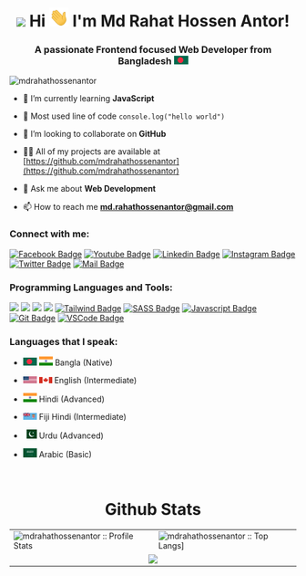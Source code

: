 <!---
mdrahathossenantor/mdrahathossenantor is a ✨ special ✨ repository because its `README.md` (this file) appears on your GitHub profile.
You can click the Preview link to take a look at your changes.
--->

<h1 align="center">
<img src="https://media2.giphy.com/media/QssGEmpkyEOhBCb7e1/giphy.gif?cid=ecf05e47a0n3gi1bfqntqmob8g9aid1oyj2wr3ds3mg700bl&rid=giphy.gif" width='50'/> Hi <img src="./source/hello.gif" width="34px" alt="hi"> I'm Md Rahat Hossen Antor!</h1>
<h3 align="center">A passionate Frontend focused Web Developer from Bangladesh <img src="./source/bangladesh.svg"
    alt="Bangladesh" width="25" /></h3>

<p align="left"> <img
    src="https://komarev.com/ghpvc/?username=mdrahathossenantor&label=Profile%20views&color=0e75b6&style=flat"
    alt="mdrahathossenantor" /> </p>

- 🌱 I’m currently learning **JavaScript** <br />

- 🌱 Most used line of code `console.log("hello world")` <br />

- 👯 I’m looking to collaborate on **GitHub**

- 👨‍💻 All of my projects are available at
[https://github.com/mdrahathossenantor](https://github.com/mdrahathossenantor)

- 💬 Ask me about **Web Development**

- 📫 How to reach me **<a href="mailto:md.rahathossenantor@gmail.com">md.rahathossenantor@gmail.com</a>**


<h3 align="left">Connect with me:</h3>

<!-- [<img src='https://cdn.jsdelivr.net/npm/simple-icons@3.0.1/icons/github.svg' alt='github' height='40'>](https://github.com/mdrahathossenantor)  [<img src='https://cdn.jsdelivr.net/npm/simple-icons@3.0.1/icons/linkedin.svg' alt='linkedin' height='40'>](https://www.linkedin.com/in/md-rahat-hossen-antor-534403254)  [<img src='https://cdn.jsdelivr.net/npm/simple-icons@3.0.1/icons/facebook.svg' alt='facebook' height='40'>](https://www.facebook.com/profile.php?id=100086382246424) -->

[![Facebook
Badge](https://img.shields.io/badge/Facebook-1877F2?style=for-the-badge&logo=facebook&logoColor=white)](https://www.facebook.com/profile.php?id=100086382246424)
[![Youtube
Badge](https://img.shields.io/badge/YouTube-FF0000?style=for-the-badge&logo=youtube&logoColor=white)](https://www.youtube.com/channel/UCsceYYXWcfQUk6GMNqEZSdA)
[![Linkedin
Badge](https://img.shields.io/badge/LinkedIn-0077B5?style=for-the-badge&logo=linkedin&logoColor=white)](https://www.linkedin.com/in/md-rahat-hossen-antor-534403254/)
[![Instagram
Badge](https://img.shields.io/badge/Instagram-E4405F?style=for-the-badge&logo=instagram&logoColor=white)](#) [![Twitter
Badge](https://img.shields.io/badge/Twitter-1DA1F2?style=for-the-badge&logo=twitter&logoColor=white)](#) [![Mail
Badge](https://img.shields.io/badge/Gmail-D14836?style=for-the-badge&logo=gmail&logoColor=white)](mailto:md.rahathossenantor@gmail.com)

<h3 align="left">Programming Languages and Tools:</h3>

<img src="https://img.shields.io/badge/HTML5-E34F26?style=for-the-badge&logo=html5&logoColor=white" height="28"/> <img src="https://img.shields.io/badge/CSS3-1572B6?style=for-the-badge&logo=css3&logoColor=white" height="28"/> <img src="https://img.shields.io/badge/Bootstrap-563D7C?style=for-the-badge&logo=bootstrap&logoColor=white" height="28"/> <img src="https://img.shields.io/badge/Material--UI-0081CB?style=for-the-badge&logo=material-ui&logoColor=white" height="28"/>
[![Tailwind
Badge](https://img.shields.io/badge/Tailwind%20CSS-092749?style=for-the-badge&logo=tailwindcss&logoColor=06B6D4&labelColor=000000)](#)
[![SASS Badge](https://img.shields.io/badge/Sass-CC6699?style=for-the-badge&logo=sass&logoColor=white)](#)
[![Javascript
Badge](https://img.shields.io/badge/-Javascript-F0DB4F?style=for-the-badge&labelColor=black&logo=javascript&logoColor=F0DB4F)](#)
[![Git Badge](https://img.shields.io/badge/Git-F05032?style=for-the-badge&logo=git&logoColor=white)](#)
[![VSCode
Badge](https://img.shields.io/badge/Visual_Studio-5C2D91?style=for-the-badge&logo=visual%20studio&logoColor=white)](#)


<!-- [![Typescript Badge](https://img.shields.io/badge/-Typescript-007acc?style=for-the-badge&labelColor=black&logo=typescript&logoColor=007acc)](#) [![React Badge](https://img.shields.io/badge/-React-61DBFB?style=for-the-badge&labelColor=black&logo=react&logoColor=61DBFB)](#) [![Next.js Badge](https://img.shields.io/badge/next.js-000000?style=for-the-badge&logo=nextdotjs&logoColor=white)](#) [![Nodejs Badge](https://img.shields.io/badge/-Nodejs-3C873A?style=for-the-badge&labelColor=black&logo=node.js&logoColor=3C873A)](#) [![Express.js Badge](https://img.shields.io/badge/Express.js-000000?style=for-the-badge&logo=express&logoColor=white)](#) [![MongoDB Badge](https://img.shields.io/badge/MongoDB-4EA94B?style=for-the-badge&logo=mongodb&logoColor=white)](#) [![GraphQL Badge](https://img.shields.io/badge/-GraphQl-e535ab?style=for-the-badge&labelColor=black&logo=node.js&logoColor=e535ab)](#) -->


<!-- Languages section  -->

### Languages that I speak:

- <img src="./source/bangladesh.svg" alt="Bangladeshi" width="24" /> <img src="./source/india.svg" alt="India"
  width="24" /> Bangla (Native)

- <img src="./source/usa.svg" alt="USA" width="24" /> <img src="./source/canada.svg" alt="Canada" width="23" /> English
(Intermediate)

- <img src="./source/india.svg" alt="India" width="24" /> Hindi (Advanced)

- <img src="./source/fiji.svg" alt="Fiji" width="24" /> Fiji Hindi (Intermediate)

- <img src="./source/pakistan.svg" alt="Pakistan" width="24" /> Urdu (Advanced)

- <img src="./source/ksa.svg" alt="KSA" width="24" /> Arabic (Basic)

<br />

<p align="center">
<table>
  <h1 align="center">Github Stats</h1>
  <tr>
    <td><img alt="mdrahathossenantor :: Profile Stats"
        src="https://github-readme-stats.vercel.app/api?username=mdrahathossenantor&theme=blue-green&amp;show_icons=true&amp;count_private=true&amp;hide_border=true" />
    </td>
    <td><img alt="mdrahathossenantor :: Top Langs]"
        src="https://github-readme-stats.vercel.app/api/top-langs/?username=mdrahathossenantor&langs_count=14&theme=blue-green&layout=compact&hide=html">
    </td>
  </tr>
  <tr>
    <td colspan="2" align="center"><img align="center"
        src="https://github-readme-streak-stats.herokuapp.com?user=mdrahathossenantor&theme=blue-green&hide_border=true">
    </td>
  </tr>
</table>
</p>
